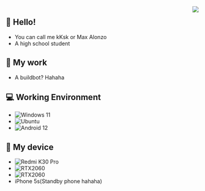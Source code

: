 <img align="right" src="https://github-readme-stats.vercel.app/api?username=Zj031210&include_all_commits=true&show_icons=true&hide_title=tru&hide_border=true" />

## 👋 Hello!
- You can call me kKsk or Max Alonzo
- A high school student

## 📁 My work
- A buildbot? Hahaha

## 💻 Working Environment
- ![Windows 11](https://img.shields.io/badge/Windows-11-blue?style=for-the-badge&logo=windows&logoColor=white)
- ![Ubuntu](https://img.shields.io/badge/Ubuntu-21.10-orange?style=for-the-badge&logo=ubuntu&logoColor=white)
- ![Android 12](https://img.shields.io/badge/Android-12-green?style=for-the-badge&logo=android&logoColor=white)

## 📱 My device
- ![Redmi K30 Pro](https://img.shields.io/badge/Xiaomi-Redmi%K30%20Pro-orange?style=for-the-badge&logo=xiaomi&logoColor=orange)
- ![RTX2060](https://img.shields.io/badge/NVIDIA-RTX2060-green?style=for-the-badge&logo=nvidia&logoColor=brightgreen)
- ![RTX2060](https://img.shields.io/badge/MSI-GF65-red?style=for-the-badge&logo=msi&logoColor=red)
- iPhone 5s(Standby phone hahaha)
